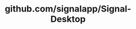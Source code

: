 ---
layout: post
title: github.com/signalapp/Signal-Desktop
categories: link
tags: [انگلیسی, گیت‌هاب, برنامه‌نویسی]
---